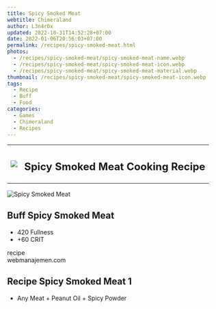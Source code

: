 ```yaml
---
title: Spicy Smoked Meat
webtitle: Chimeraland
author: L3n4r0x
updated: 2022-10-31T14:52:28+07:00
date: 2022-01-06T20:56:03+07:00
permalink: /recipes/spicy-smoked-meat.html
photos:
  - /recipes/spicy-smoked-meat/spicy-smoked-meat-name.webp
  - /recipes/spicy-smoked-meat/spicy-smoked-meat-icon.webp
  - /recipes/spicy-smoked-meat/spicy-smoked-meat-material.webp
thumbnail: /recipes/spicy-smoked-meat/spicy-smoked-meat-icon.webp
tags:
  - Recipe
  - Buff
  - Food
categories:
  - Games
  - Chimeraland
  - Recipes
---
```


<section id="bootstrap-wrapper"><link rel="stylesheet" href="https://cdn.statically.io/gh/dimaslanjaka/Web-Manajemen/40ac3225/css/bootstrap-4.5-wrapper.css"/><div class="row mb-2"><div class="col-md-12 mb-2"><table class="table" id="post-info"><tbody><tr><td><img class="d-inline-block me-2" src="/chimeraland/recipes/spicy-smoked-meat/spicy-smoked-meat-icon.webp" width="auto" height="auto"/></td><td><h1 class="fs-5">Spicy Smoked Meat Cooking Recipe</h1></td></tr></tbody></table></div></div><div class="card mb-2"><div class="row g-0"><div class="col-sm-4 position-relative mb-2"><img src="/chimeraland/recipes/spicy-smoked-meat/spicy-smoked-meat-material.webp" class="card-img fit-cover w-100 h-100" alt="Spicy Smoked Meat" data-fancybox="true"/></div><div class="col-sm-8 mb-2"><div class="card-body"><h2 class="card-title fs-5">Buff Spicy Smoked Meat</h2><div class="card-text"><ul><li>420 Fullness</li><li>+60 CRIT</li></ul></div><span class="badge rounded-pill bg-dark">recipe</span></div><div class="card-footer text-end text-muted">webmanajemen.com</div></div></div></div><div class="row mb-2"><div class="col-12 col-lg-6 recipe-item mb-2"><div class="card"><div class="card-body"><h2 class="card-title fs-5">Recipe Spicy Smoked Meat 1</h2><div class="card-text"><ul><li>Any Meat<span> + </span>Peanut Oil<span> + </span>Spicy Powder</li></ul></div></div></div></div></div></section>